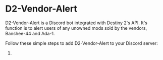 # D2-Vendor-Alert

D2-Vendor-Alert is a Discord bot integrated with Destiny 2's API. It's function is to alert users of any unowned mods sold by the vendors, Banshee-44 and Ada-1.

Follow these simple steps to add D2-Vendor-Alert to your Discord server:
  
  1. 
